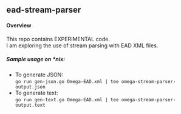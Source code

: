 ## ead-stream-parser

#### Overview
This repo contains EXPERIMENTAL code.  
I am exploring the use of stream parsing with EAD XML files.

##### Sample usage on *nix:
* To generate JSON:  
`go run gen-json.go Omega-EAD.xml | tee omega-stream-parser-output.json`
* To generate text:  
`go run gen-text.go Omega-EAD.xml | tee omega-stream-parser-output.text`
